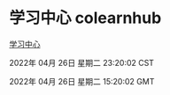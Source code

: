 # 学习中心 colearnhub
[学习中心](http://59.174.24.91:56308/colearnhub/)

2022年 04月 26日 星期二 23:20:02 CST

2022年 04月 26日 星期二 15:20:02 GMT
